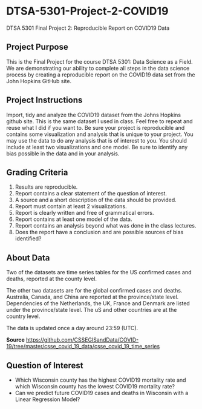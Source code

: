 # DTSA-5301-Project-2-COVID19
DTSA 5301 Final Project 2: Reproducible Report on COVID19 Data

## Project Purpose

This is the Final Project for the course DTSA 5301: Data Science as a Field. We are demonstrating our ability to complete all steps in the data science process by creating a reproducible report on the COVID19 data set from the John Hopkins GitHub site.

## Project Instructions
Import, tidy and analyze the COVID19 dataset from the Johns Hopkins github site. This is the same dataset I used in class. Feel free to repeat and reuse what I did if you want to.  Be sure your project is reproducible and contains some visualization and analysis that is unique to your project. You may use the data to do any analysis that is of interest to you. You should include at least two visualizations and one model.  Be sure to identify any bias possible in the data and in your analysis.  

## Grading Criteria

1. Results are reproducible.
2. Report contains a clear statement of the question of interest.
3. A source and a short description of the data should be provided.
4. Report must contain at least 2 visualizations.
5. Report is clearly written and free of grammatical errors.
6. Report contains at least one model of the data.
7. Report contains an analysis beyond what was done in the class lectures.
8. Does the report have a conclusion and are possible sources of bias identified?

## About Data

Two of the datasets are time series tables for the US confirmed cases and deaths, reported at the county level.

The other two datasets are for the global confirmed cases and deaths. Australia, Canada, and China are reported at the province/state level. Dependencies of the Netherlands, the UK, France and Denmark are listed under the province/state level. The uS and other countries are at the country level.

The data is updated once a day around 23:59 (UTC).

__Source__ https://github.com/CSSEGISandData/COVID-19/tree/master/csse_covid_19_data/csse_covid_19_time_series

## Question of Interest

- Which Wisconsin county has the highest COVID19 mortality rate and which Wisconsin county has the lowest COVID19 mortality rate?
- Can we predict future COVID19 cases and deaths in Wisconsin with a Linear Regression Model?
